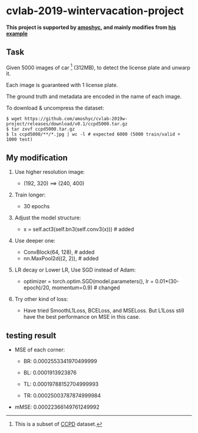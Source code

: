 # cvlab-2019-wintervacation-project

**This project is supported by [amoshyc](https://github.com/amoshyc), and mainly modifies from [his example](https://github.com/amoshyc/cvlab-2019w-project)**

## Task

Given 5000 images of car [^1] (312MB), to detect the license plate and unwarp it.

Each image is guaranteed with 1 license plate.

The ground truth and metadata are encoded in the name of each image.

To download & uncompress the dataset:

~~~
$ wget https://github.com/amoshyc/cvlab-2019w-project/releases/download/v0.1/ccpd5000.tar.gz
$ tar zxvf ccpd5000.tar.gz
$ ls ccpd5000/**/*.jpg | wc -l # expected 6000 (5000 train/valid + 1000 test)
~~~

[^1]: This is a subset of [CCPD](https://github.com/detectRecog/CCPD) dataset.

## My modification

1. Use higher resolution image:
    * (192, 320) ==> (240, 400)

2. Train longer: 
    * 30 epochs

3. Adjust the model structure:
    * x = self.act3(self.bn3(self.conv3(x))) # added

4. Use deeper one:
    * ConvBlock(64, 128), # added
    * nn.MaxPool2d((2, 2)), # added

5. LR decay or Lower LR, Use SGD instead of Adam:
    * optimizer = torch.optim.SGD(model.parameters(), lr = 0.01*(30-epoch)/20, momentum=0.9) # changed

6. Try other kind of loss:
    * Have tried SmoothL1Loss, BCELoss, and MSELoss. But L1Loss still have the best performance on MSE in this case.

## testing result

   * MSE of each corner:

      * BR: 0.0002553341970499999

      * BL: 0.0001913923876

      * TL: 0.00019788152704999993

      * TR: 0.00025003787874999984

   * mMSE: 0.00022366149761249992
